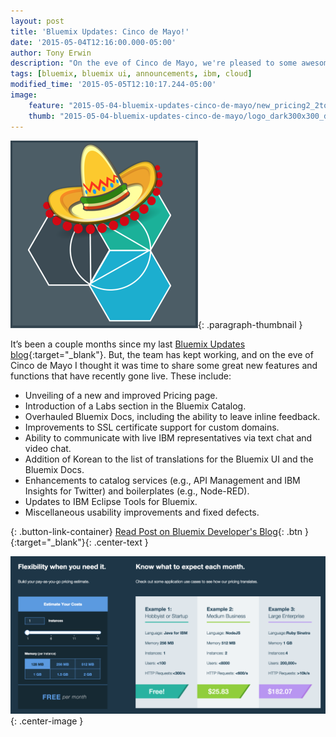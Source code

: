 ```yaml
---
layout: post
title: 'Bluemix Updates: Cinco de Mayo!'
date: '2015-05-04T12:16:00.000-05:00'
author: Tony Erwin
description: "On the eve of Cinco de Mayo, we're pleased to some awesome Bluemix updates that have recently gone live. These include a new and improved Pricing page, introduction of a Labs section in the catalog. overhauled Bluemix Docs with the ability to leave inline feedback, improvements to SSL certificate support for custom domains, ability to communicate with live IBM representatives via text chat and video chat, addition of Korean to the list of translations, enhancements to the API Management and IBM Insights for Twitter services, addition of Watson nodes to the Node-RED boilerplate, updates to IBM Eclipse Tools for Bluemix, and miscellaneous usability improvements and fixed defects."
tags: [bluemix, bluemix ui, announcements, ibm, cloud]
modified_time: '2015-05-05T12:10:17.244-05:00'
image:
    feature: "2015-05-04-bluemix-updates-cinco-de-mayo/new_pricing2_2to1ratio.png"
    thumb: "2015-05-04-bluemix-updates-cinco-de-mayo/logo_dark300x300_dark.png"
---
```


![Bluemix Updates: Cinco de Mayo!](/images/2015-05-04-bluemix-updates-cinco-de-mayo/logo_dark300x300_dark.png){: .paragraph-thumbnail }

It’s been a couple months since my last [Bluemix Updates blog](https://developer.ibm.com/bluemix/2015/02/26/bluemix-updates-interconnect-2015/){:target="_blank"}. But, the team has kept working, and on the eve of Cinco de Mayo I thought it was time to share some great new features and functions that have recently gone live. These include:

- Unveiling of a new and improved Pricing page.
- Introduction of a Labs section in the Bluemix Catalog.
- Overhauled Bluemix Docs, including the ability to leave inline feedback.
- Improvements to SSL certificate support for custom domains.
- Ability to communicate with live IBM representatives via text chat and video chat.
- Addition of Korean to the list of translations for the Bluemix UI and the Bluemix Docs.
- Enhancements to catalog services (e.g., API Management and IBM Insights for Twitter) and boilerplates (e.g., Node-RED).
- Updates to IBM Eclipse Tools for Bluemix.
- Miscellaneous usability improvements and fixed defects.

{: .button-link-container}
[Read Post on Bluemix Developer's Blog](https://developer.ibm.com/bluemix/2015/05/04/bluemix-updates-cinco-de-mayo){: .btn }{:target="_blank"}{: .center-text }

![Bluemix Update: New Pricing Page](/images/2015-05-04-bluemix-updates-cinco-de-mayo/new_pricing2_2to1ratio.png){: .center-image }
